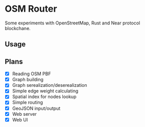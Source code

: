 # OSM Router

Some experiments with OpenStreetMap, Rust and Near protocol blockchane.


## Usage


## Plans

- [x] Reading OSM PBF
- [x] Graph building
- [x] Graph serealization/deserealization
- [x] Simple edge weight calculating
- [x] Spatial index for nodes lookup
- [x] Simple routing
- [x] GeoJSON input/output
- [x] Web server
- [x] Web UI
